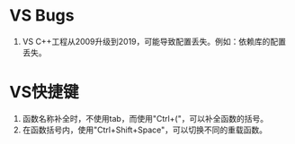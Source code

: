 # VS Bugs

1. VS C++工程从2009升级到2019，可能导致配置丢失。例如：依赖库的配置丢失。

# VS快捷键

1. 函数名称补全时，不使用tab，而使用"Ctrl+("，可以补全函数的括号。
2. 在函数括号内，使用"Ctrl+Shift+Space"，可以切换不同的重载函数。